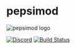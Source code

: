 # pepsimod

![pepsimod logo](https://raw.githubusercontent.com/Team-Pepsi/pepsimod/e2445a17f94f5b35e74869e306cf4aa519cc3861/src/main/resources/assets/pepsimod/textures/gui/pepsimod-256.png)

[![Discord](https://img.shields.io/discord/356205695093178389.svg)](https://discord.gg/jVEPCTT)
[![Build Status](https://jenkins.daporkchop.net/job/Minecraft/job/pepsimod/badge/icon)](https://jenkins.daporkchop.net/job/Minecraft/job/pepsimod/)

